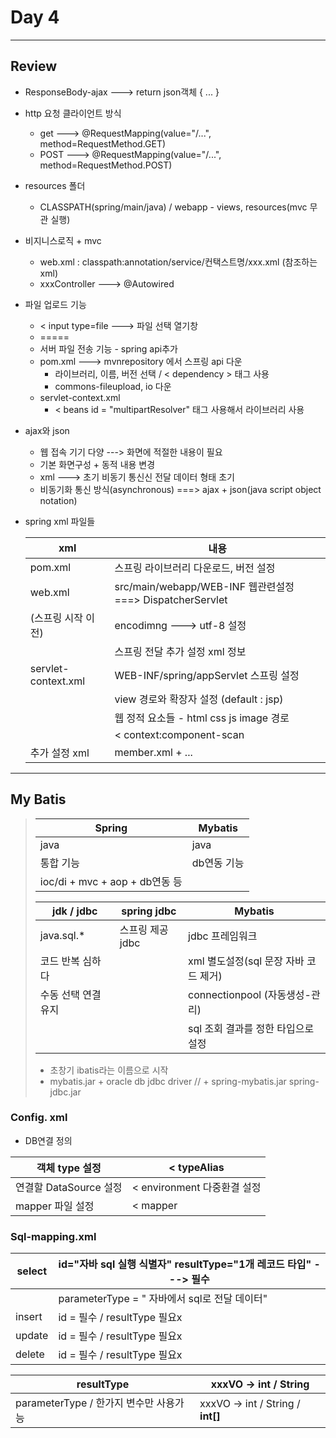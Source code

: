 #  Day 4



---

## Review

- ResponseBody-ajax ---> return json객체 { ... }
- http 요청 클라이언트 방식
  - get  ---> @RequestMapping(value="/...", method=RequestMethod.GET)
  - POST  ---> @RequestMapping(value="/...", method=RequestMethod.POST) 

- resources 폴더
  - CLASSPATH(spring/main/java)  /  webapp - views, resources(mvc 무관 실행)

- 비지니스로직 + mvc

  - web.xml : classpath:annotation/service/컨택스트명/xxx.xml (참조하는 xml)
  - xxxController  ---> @Autowired

- 파일 업로드 기능

  - < input type=file  ---> 파일 선택 열기창
  - =====
  - 서버 파일 전송 기능 - spring api추가
  - pom.xml  ---> mvnrepository 에서 스프링 api 다운
    - 라이브러리, 이름, 버전 선택  /  < dependency > 태그 사용
    - commons-fileupload, io 다운
  - servlet-context.xml
    - < beans id = "multipartResolver" 태그 사용해서 라이브러리 사용

- ajax와 json

  - 웹 접속 기기 다양  ---> 화면에 적절한 내용이 필요
  - 기본 화면구성 + 동적 내용 변경
  - xml  ---> 초기 비동기 통신신 전달 데이터 형태 초기
  - 비동기화 통신 방식(asynchronous)  ===> ajax + json(java script object notation)

- spring xml 파일들

  | xml                 | 내용                                                        |
  | ------------------- | ----------------------------------------------------------- |
  | pom.xml             | 스프링 라이브러리 다운로드, 버전 설정                       |
  | web.xml             | src/main/webapp/WEB-INF  웹관련설정  ===> DispatcherServlet |
  | (스프링 시작 이전)  | encodimng ---> utf-8 설정                                   |
  |                     | 스프링 전달 추가 설정 xml 정보                              |
  | servlet-context.xml | WEB-INF/spring/appServlet  스프링 설정                      |
  |                     | view 경로와 확장자 설정 (default : jsp)                     |
  |                     | 웹 정적 요소들 - html css js image 경로                     |
  |                     | < context:component-scan                                    |
  | 추가 설정 xml       | member.xml + ...                                            |



---



## My Batis

> | Spring                         | Mybatis     |
> | ------------------------------ | ----------- |
> | java                           | java        |
> | 통합 기능                      | db연동 기능 |
> | ioc/di + mvc + aop + db연동 등 |             |
>
> | jdk / jdbc          | spring jdbc      | Mybatis                               |
> | ------------------- | ---------------- | ------------------------------------- |
> | java.sql.*          | 스프링 제공 jdbc | jdbc 프레임워크                       |
> | 코드 반복 심하다    |                  | xml 별도설정(sql 문장 자바 코드 제거) |
> | 수동 선택 연결 유지 |                  | connectionpool (자동생성-관리)        |
> |                     |                  | sql 조회 결과를 정한 타입으로 설정    |
>
> - 초창기 ibatis라는 이름으로 시작
> - mybatis.jar + oracle db jdbc driver  //  + spring-mybatis.jar spring-jdbc.jar



### Config. xml

- DB연결 정의

| 객체 type 설정         | < typeAlias                 |
| ---------------------- | --------------------------- |
| 연결할 DataSource 설정 | < environment 다중환결 설정 |
| mapper 파일 설정       | < mapper                    |



### Sql-mapping.xml

| select | id="자바 sql 실행 식별자" resultType="1개 레코드 타입"  ---> 필수 |
| ------ | ------------------------------------------------------------ |
|        | parameterType = " 자바에서 sql로 전달 데이터"                |
| insert | id = 필수  /   resultType 필요x                              |
| update | id = 필수  /  resultType 필요x                               |
| delete | id = 필수  /  resultType 필요x                               |

| resultType                             | xxxVO -> int / String             |
| -------------------------------------- | --------------------------------- |
| parameterType / 한가지 변수만 사용가능 | xxxVO -> int / String / **int[]** |


